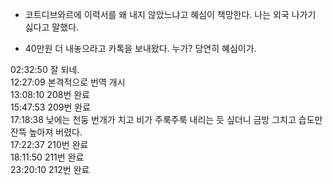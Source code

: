 - 코트디브와르에 이력서를 왜 내지 않았느냐고 혜심이 책망한다. 나는 외국 나가기 싫다고 말했다.

- 40만원 더 내놓으라고 카톡을 보내왔다. 누가? 당연히 혜심이가. 

02:32:50 잘 되네.  
12:27:09 본격적으로 번역 개시  
13:08:10 208번 완료  
15:47:53 209번 완료  
17:18:38 낮에는 천둥 번개가 치고 비가 주룩주룩 내리는 듯 싶더니 금방 그치고 습도만 잔뜩 높아져 버렸다.  
17:22:37 210번 완료  
18:11:50 211번 완료  
23:20:10 212번 완료
